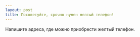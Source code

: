 ```yaml
---
layout: post 
title: Посоветуйте, срочно нужен желтый телефон! 
--- 
```

Напишите адреса, где можно приобрести желтый телефон.